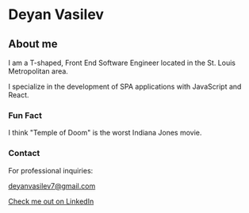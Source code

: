 # Deyan Vasilev

## About me

I am a T-shaped, Front End Software Engineer located in the St. Louis Metropolitan area.

I specialize in the development of SPA applications with JavaScript and React.

### Fun Fact

I think "Temple of Doom" is the worst Indiana Jones movie.

### Contact

For professional inquiries:

deyanvasilev7@gmail.com

[Check me out on LinkedIn](https://www.linkedin.com/in/deyan-vasilev/)

